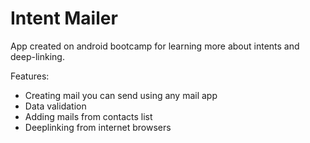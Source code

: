 # Intent Mailer
App created on android bootcamp for learning more about intents and deep-linking.

Features:
- Creating mail you can send using any mail app
- Data validation
- Adding mails from contacts list
- Deeplinking from internet browsers
